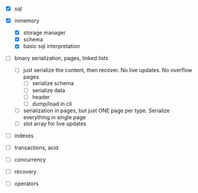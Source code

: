 * [x] sql
* [x] inmemory
    * [x] storage manager
    * [x] schema
    * [x] basic sql interpretation
* [ ] binary serialization, pages, linked lists
    * [ ] just serialize the content, then recover. No live updates. No overflow pages
        * [ ] serialize schema
        * [ ] serialize data
        * [ ] header
        * [ ] dump/load in cli
    * [ ] serialization in pages, but just ONE page per type. Serialize everything in single page
    * [ ] slot array for live updates
* [ ] indexes
* [ ] transactions, acid
* [ ] concurrency
* [ ] recovery
* [ ] operators

